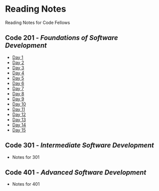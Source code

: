 # Reading Notes
Reading Notes for Code Fellows

## Code 201 - *Foundations of Software Development*
  - [Day 1](./class-01.md)
  - [Day 2](./class-02.md)
  - [Day 3](./class-03.md)
  - [Day 4](./class-04.md)
  - [Day 5](./class-05.md)
  - [Day 6](./class-06.md)
  - [Day 7](./class-07.md)
  - [Day 8](./class-08.md)
  - [Day 9](./class-09.md)
  - [Day 10](./class-10.md)
  - [Day 11](./class-11.md)
  - [Day 12](./class-12.md)
  - [Day 13](./class-13.md)
  - [Day 14](./class-14.md)
  - [Day 15](./class-15.md)

## Code 301 - *Intermediate Software Development*
  - Notes for 301

## Code 401 - *Advanced Software Development*
  - Notes for 401
